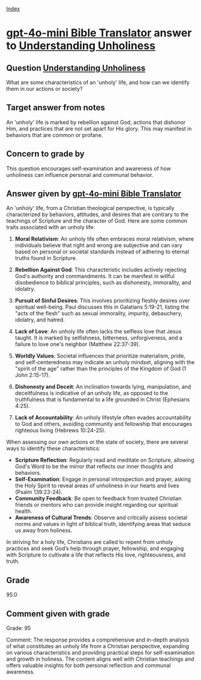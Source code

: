 
[Index](../../index.md)
# [gpt-4o-mini Bible Translator](../../answering_models/gpt-4o-mini_Bible_Translator.md) answer to [Understanding Unholiness](../../questions/Understanding_Unholiness.md)

## Question [Understanding Unholiness](../../questions/Understanding_Unholiness.md)
What are some characteristics of an 'unholy' life, and how can we identify them in our actions or society?

## Target answer from notes
An 'unholy' life is marked by rebellion against God, actions that dishonor Him, and practices that are not set apart for His glory. This may manifest in behaviors that are common or profane.

## Concern to grade by
This question encourages self-examination and awareness of how unholiness can influence personal and communal behavior.

## Answer given by [gpt-4o-mini Bible Translator](../../answering_models/gpt-4o-mini_Bible_Translator.md)
An 'unholy' life, from a Christian theological perspective, is typically characterized by behaviors, attitudes, and desires that are contrary to the teachings of Scripture and the character of God. Here are some common traits associated with an unholy life:

1. **Moral Relativism**: An unholy life often embraces moral relativism, where individuals believe that right and wrong are subjective and can vary based on personal or societal standards instead of adhering to eternal truths found in Scripture.

2. **Rebellion Against God**: This characteristic includes actively rejecting God's authority and commandments. It can be manifest in willful disobedience to biblical principles, such as dishonesty, immorality, and idolatry.

3. **Pursuit of Sinful Desires**: This involves prioritizing fleshly desires over spiritual well-being. Paul discusses this in Galatians 5:19-21, listing the "acts of the flesh" such as sexual immorality, impurity, debauchery, idolatry, and hatred.

4. **Lack of Love**: An unholy life often lacks the selfless love that Jesus taught. It is marked by selfishness, bitterness, unforgiveness, and a failure to love one's neighbor (Matthew 22:37-39).

5. **Worldly Values**: Societal influences that prioritize materialism, pride, and self-centeredness may indicate an unholy mindset, aligning with the "spirit of the age" rather than the principles of the Kingdom of God (1 John 2:15-17).

6. **Dishonesty and Deceit**: An inclination towards lying, manipulation, and deceitfulness is indicative of an unholy life, as opposed to the truthfulness that is fundamental to a life grounded in Christ (Ephesians 4:25).

7. **Lack of Accountability**: An unholy lifestyle often evades accountability to God and others, avoiding community and fellowship that encourages righteous living (Hebrews 10:24-25).

When assessing our own actions or the state of society, there are several ways to identify these characteristics:

- **Scripture Reflection**: Regularly read and meditate on Scripture, allowing God's Word to be the mirror that reflects our inner thoughts and behaviors.
- **Self-Examination**: Engage in personal introspection and prayer, asking the Holy Spirit to reveal areas of unholiness in our hearts and lives (Psalm 139:23-24).
- **Community Feedback**: Be open to feedback from trusted Christian friends or mentors who can provide insight regarding our spiritual health.
- **Awareness of Cultural Trends**: Observe and critically assess societal norms and values in light of biblical truth, identifying areas that seduce us away from holiness.

In striving for a holy life, Christians are called to repent from unholy practices and seek God’s help through prayer, fellowship, and engaging with Scripture to cultivate a life that reflects His love, righteousness, and truth.

## Grade
95.0

## Comment given with grade
Grade: 95

Comment: The response provides a comprehensive and in-depth analysis of what constitutes an unholy life from a Christian perspective, expanding on various characteristics and providing practical steps for self-examination and growth in holiness. The content aligns well with Christian teachings and offers valuable insights for both personal reflection and communal awareness.
